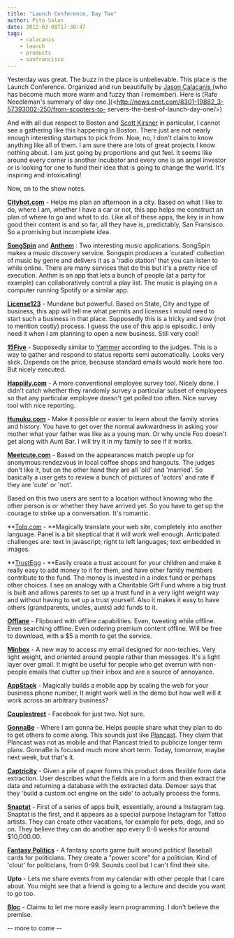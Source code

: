 ```yaml
---
title: "Launch Conference, Day Two"
author: Pito Salas
date: 2012-03-08T17:38:47
tags:
    - calacanis
    - launch
    - products
    - sanfrancisco
---
```




Yesterday was great. The buzz in the place is unbelievable. This place is the
Launch Conference. Organized and run beautifully by [Jason Calacanis
(](<http://calacanis.com/>)who has become much more warm and fuzzy than I
remember). Here is [Rafe Needleman's summary of day
one.](<http://news.cnet.com/8301-19882_3-57393002-250/from-scooters-to-
servers-the-best-of-launch-day-one/>)

And with all due respect to Boston and [Scott
Kirsner](<http://www.scottkirsner.com/>) in particular, I cannot see a
gathering like this happening in Boston. There just are not nearly enough
interesting startups to pick from. Now, no, I don't claim to know anything
like all of them. I am sure there are lots of great projects I know nothing
about. I am just going by proportions and gut feel. It seems like around every
corner is another incubator and every one is an angel investor or is looking
for one to fund their idea that is going to change the world. It's inspiring
and intoxicating!

Now, on to the show notes.

**[Citybot.com](<http://citybot.com/>)** - Helps me plan an afternoon in a
city. Based on what I like to do, where I am, whether I have a car or not,
this app helps me construct an plan of where to go and what to do. Like all of
these apps, the key is in how good their content is and so far, all they have
is, predictably, San Fransisco. So a promising but incomplete idea.

[**SongSpin**](<http://songspin.fm/>) and **[Anthem](<http://anthmapp.com/>)**
: Two interesting music applications. SongSpin makes a music discovery
service. Songspin produces a 'curated' collection of music by genre and
delivers it as a 'radio station' that you can listen to while online. There
are many services that do this but it's a pretty nice of execution. Anthm is
an app that lets a bunch of people (at a party for example) can
collaboratively control a play list. The music is playing on a computer
running Spotify or a similar app.

[**License123**](<http://www.license123.com/>) - Mundane but powerful. Based
on State, City and type of business, this app will tell me what permits and
licenses I would need to start such a business in that place. Supposedly this
is a tricky and slow (not to mention costly) process. I guess the use of this
app is episodic. I only need it when I am planning to open a new business.
Still very cool!

[**15Five**](<http://15five.com/>) - Supposedly similar to
[Yammer](<https://www.yammer.com>) according to the judges. This is a way to
gather and respond to status reports semi automatically. Looks very slick.
Depends on the price, because standard emails would work here too. But nicely
executed.

**[Happiily.com](<http://happiily.com/>)** - A more conventional employee
survey tool. Nicely done. I didn't catch whether they randomly survey a
particular subset of employees so that any particular employee doesn't get
polled too often. Nice survey tool with nice reporting.

[**Hunuku.com**](<http://hunuku.com/>) - Make it possible or easier to learn
about the family stories and history. You have to get over the normal
awkwardness in asking your mother what your father was like as a young man. Or
why uncle Foo doesn't get along with Aunt Bar. I will try it in my family to
see if it works.

[**Meetcute.com**](<http://hunuku.com/>) - Based on the appearances match
people up for anonymous rendezvous in local coffee shops and hangouts. The
judges don't like it, but on the other hand they are all 'old' and 'married'.
So basically a user gets to review a bunch of pictures of 'actors' and rate if
they are 'cute' or 'not'.

Based on this two users are sent to a location without knowing who the other
person is or whether they have arrived yet. So you have to get up the courage
to strike up a conversation. It's romantic.

**[Tolq.com](<http://www.tolq.com/index>) - **Magically translate your web
site, completely into another language. Panel is a bit skeptical that it will
work well enough. Anticipated challenges are: text in javascript; right to
left languages; text embedded in images.

**[TrustEgg](<https://trustegg.com/>) - **Easily create a trust account for
your children and make it really easy to add money to it for them, and have
other family members contribute to the fund. The money is invested in a index
fund or perhaps other choices. I see an analogy with a Charitable Gift Fund
where a big trust is built and allows parents to set up a trust fund in a very
light weight way and without having to set up a trust yourself. Also it makes
it easy to have others (grandparents, uncles, aunts) add funds to it.

**[Offlane](<http://offlane.com/>)** - Flipboard with offline capabilities.
Even, tweeting while offline. Even searching offline. Even ordering premium
content offline. Will be free to download, with a $5 a month to get the
service.

[**Minbox**](<http://minbox.co/>) - A new way to access my email designed for
non-techies. Very light weight, and oriented around people rather than
messages. It's a light layer over gmail. It might be useful for people who get
overrun with non-people emails that clutter up their inbox and are a source of
annoyance.

[**AppStack**](<http://goappstack.com>) - Magically builds a mobile app by
scaling the web for your business phone number, It might work well in the demo
but how well will it work across an arbitrary business?

**[Couplestreet](<http://www.couplestreet.com/home>)** - Facebook for just
two. Not sure.

**[GonnaBe](<http://gonnabeapp.com/>)** - Where I am gonna be. Helps people
share what they plan to do to get others to come along. This sounds just like
[Plancast](<http://plancast.com/home/all/everywhere>). They claim that
Plancast was not as mobile and that Plancast tried to publicize longer term
plans. GonnaBe is focused much more short term. Today, tomorrow, maybe next
week, but that's it.

[**Captricity**](<http://captricity.com/>) - Given a pile of paper forms this
product does flexible form data extraction. User describes what the fields are
in a form and then extract the data and returning a database with the
extracted data. Demoer says that they 'build a custom oct engine on the side'
to actually process the forms.

**[Snaptat](<http://snapt.at/>)** - First of a series of apps built,
essentially, around a Instagram tag. Snaptat is the first, and it appears as a
special purpose Instagram for Tattoo artists. They can create other vacations,
for example for pets, dogs, and so on. They believe they can do another app
every 6-8 weeks for around $10,000.00.

[**Fantasy Politics**](<http://fantasypoliticsusa.com/>) - A fantasy sports
game built around politics! Baseball cards for politicians. They create a
"power score" for a politician. Kind of 'clout' for politicians, from 0-99.
Sounds cool but I can't find their site.

**Upto** - Lets me share events from my calendar with other people that I care
about. You might see that a friend is going to a lecture and decide you want
to go too.

[**Bloc**](<http://www.trybloc.com/>) - Claims to let me more easily learn
programming. I don't believe the premise.

-- more to come --


